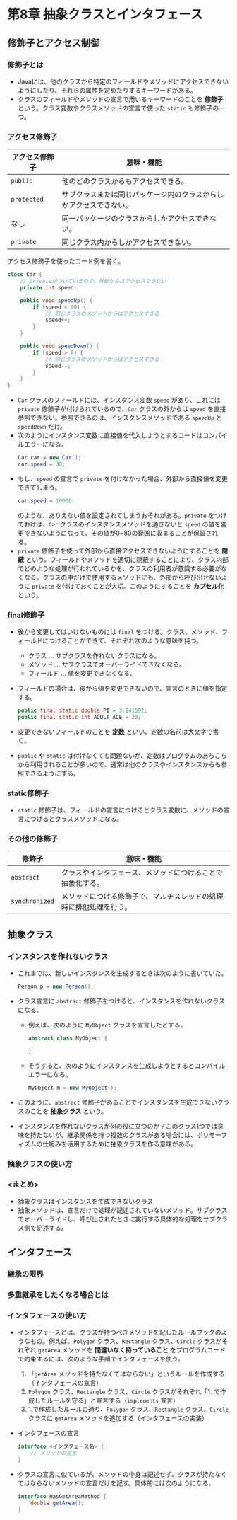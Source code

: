 # 第8章 抽象クラスとインタフェース
## 修飾子とアクセス制御
### 修飾子とは
* Javaには、他のクラスから特定のフィールドやメソッドにアクセスできないようにしたり、それらの属性を定めたりするキーワードがある。
* クラスのフィールドやメソッドの宣言で用いるキーワードのことを **修飾子** という。クラス変数やクラスメソッドの宣言で使った `static` も修飾子の一つ。

### アクセス修飾子
| アクセス修飾子 | 意味・機能 |
| -- | -- |
| `public` | 他のどのクラスからもアクセスできる。 |
| `protected` | サブクラスまたは同じパッケージ内のクラスからしかアクセスできない。 |
| なし | 同一パッケージのクラスからしかアクセスできない。 |
| `private` | 同じクラス内からしかアクセスできない。 |

アクセス修飾子を使ったコード例を書く。
```java
class Car {
    // privateがついているので、外部からはアクセスできない
    private int speed;

    public void speedUp() {
        if (speed < 80) {
            // 同じクラスのメソッドからはアクセスできる
            speed++;
        }
    }

    public void speedDown() {
        if (speed > 0) {
            // 同じクラスのメソッドからはアクセスできる
            speed--;
        }
    }
}
```
* `Car` クラスのフィールドには、インスタンス変数 `speed` があり、これには `private` 修飾子が付けられているので、`Car` クラスの外からは `speed` を直接参照できない。参照できるのは、インスタンスメソッドである `speedUp` と `speedDown` だけ。
* 次のようにインスタンス変数に直接値を代入しようとするコードはコンパイルエラーになる。
    ```java
    Car car = new Car();
    car.speed = 30;
    ```
* もし、`speed` の宣言で `private` を付けなかった場合、外部から直接値を変更できてしまう。
    ```java
    car.speed = 10000;
    ```
    のような、ありえない値を設定されてしまうおそれがある。`private` をつけておけば、`Car` クラスのインスタンスメソッドを通さないと `speed` の値を変更できないようになって、その値が0~80の範囲に収まることが保証される。
* `private` 修飾子を使って外部から直接アクセスできないようにすることを **隠蔽** という。フィールドやメソッドを適切に隠蔽することにより、クラス内部でどのような処理が行われているかを、クラスの利用者が意識する必要がなくなる。クラスの中だけで使用するメソッドにも、外部から呼び出せないように `private` を付けておくことが大切。このようにすることを **カプセル化** という。

### final修飾子
* 後から変更してはいけないものには `final` をつける。クラス、メソッド、フィールドにつけることができて、それぞれ次のような意味を持つ。
  * クラス ... サブクラスを作れないクラスになる。
  * メソッド ... サブクラスでオーバーライドできなくなる。
  * フィールド ... 値を変更できなくなる。

* フィールドの場合は、後から値を変更できないので、宣言のときに値を指定する。
    ```java
    public final static double PI = 3.141592;
    public final static int ADULT_AGE = 20;
    ```

* 変更できないフィールドのことを **定数** といい、定数の名前は大文字で書く。
* `public` や `static` は付けなくても問題ないが、定数はプログラムのあちこちから利用されることが多いので、通常は他のクラスやインスタンスからも参照できるようにする。

### static修飾子
* `static` 修飾子は、フィールドの宣言につけるとクラス変数に、メソッドの宣言につけるとクラスメソッドになる。

### その他の修飾子
| 修飾子 | 意味・機能 |
| -- | -- |
| `abstract` | クラスやインタフェース、メソッドにつけることで抽象化する。 |
| `synchronized` | メソッドにつける修飾子で、マルチスレッドの処理時に排他処理を行う。 |


## 抽象クラス
### インスタンスを作れないクラス
* これまでは、新しいインスタンスを生成するときは次のように書いていた。
    ```java
    Person p = new Person();
    ```

* クラス宣言に `abstract` 修飾子をつけると、インスタンスを作れないクラスになる。
  * 例えば、次のように `MyObject` クラスを宣言したとする。
    ```java
    abstract class MyObject {

    }
    ```
  * そうすると、次のようにインスタンスを生成しようとするとコンパイルエラーになる。
    ```java
    MyObject m = new MyObject();
    ```
* このように、`abstract` 修飾子があることでインスタンスを生成できないクラスのことを **抽象クラス** という。

* インスタンスを作れないクラスが何の役に立つのか？このクラス1つでは意味を持たないが、継承関係を持つ複数のクラスがある場合には、ポリモーフィズムの仕組みを活用するために抽象クラスを作る意味がある。

### 抽象クラスの使い方

### <まとめ>
* 抽象クラスはインスタンスを生成できないクラス
* 抽象メソッドは、宣言だけで処理が記述されていないメソッド。サブクラスでオーバーライドし、呼び出されたときに実行する具体的な処理をサブクラス側で記述する。


## インタフェース
### 継承の限界

### 多重継承をしたくなる場合とは

### インタフェースの使い方
* インタフェースとは、クラスが持つべきメソッドを記したルールブックのようなもの。例えば、`Polygon` クラス、`Rectangle` クラス、`Circle` クラスがそれぞれ `getArea` メソッドを **間違いなく持っていること** をプログラムコードで約束するには、次のような手順でインタフェースを使う。
  1. 「`getArea` メソッドを持たなくてはならない」というルールを作成する（インタフェースの宣言）
  2. `Polygon` クラス、`Rectangle` クラス、`Circle` クラスがそれぞれ「1. で作成したルールを守る」と宣言する（`implements` 宣言）
  3. 1.で作成したルールの通り、`Polygon` クラス、`Rectangle` クラス、`Circle` クラスに `getArea` メソッドを追加する（インタフェースの実装）

* インタフェースの宣言
    ```java
    interface <インタフェース名> {
        // メソッドの宣言
    }
    ```

* クラスの宣言に似ているが、メソッドの中身は記述せず、クラスが持たなくてはならないメソッドの宣言だけを記す。具体的には次のようになる。
    ```java
    interface HasGetAreaMethod {
        double getArea();
    }
    ```